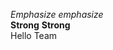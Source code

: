 *Emphasize* _emphasize_                                                                                                       
**Strong** __Strong__  
Hello Team
